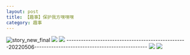 ```yaml
---
layout: post
title: 【趣事】保护我方嘿嘿嘿
category: 趣事
---
```

![story_new_final](http://rbwl8nwm4.hd-bkt.clouddn.com/img/story_new_final_0322.png)
![](http://rc5p5sl4z.hd-bkt.clouddn.com/img/funny-220505-1.jpg)
![](http://rc5p5sl4z.hd-bkt.clouddn.com/img/funny-220505-2.jpg)
--------------------------------------------------20220506-----------------------------------------------
![](http://rc5p5sl4z.hd-bkt.clouddn.com/img/pel-220506-4.jpg)
![](http://rc5p5sl4z.hd-bkt.clouddn.com/img/pel-220506-7.jpg)




